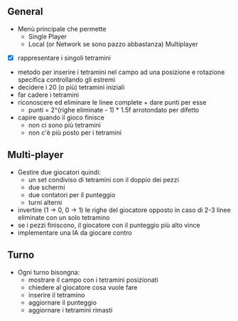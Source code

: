 ## General

- Menù principale che permette
  - Single Player
  - Local (or Network se sono pazzo abbastanza) Multiplayer

- [X] rappresentare i singoli tetramini
- metodo per inserire i tetramini nel campo ad una posizione e rotazione specifica controllando gli estremi
- decidere i 20 (o più) tetramini iniziali
- far cadere i tetramini
- riconoscere ed eliminare le linee complete + dare punti per esse 
  - punti = 2^(righe eliminate - 1) * 1.5f arrotondato per difetto
- capire quando il gioco finisce
  - non ci sono più tetramini
  - non c'è più posto per i tetramini


## Multi-player

- Gestire due giocatori quindi:
  - un set condiviso di tetramini con il doppio dei pezzi
  - due schermi 
  - due contatori per il punteggio
  - turni alterni
- invertire (1 -> 0, 0 -> 1) le righe del giocatore opposto in caso di 2-3 linee eliminate con un solo tetramino
- se i pezzi finiscono, il giocatore con il punteggio più alto vince
- implementare una IA da giocare contro


## Turno

- Ogni turno bisongna:
  - mostrare il campo con i tetramini posizionati
  - chiedere al giocatore cosa vuole fare
  - inserire il tetramino
  - aggiornare il punteggio
  - aggiornare i tetramini rimasti